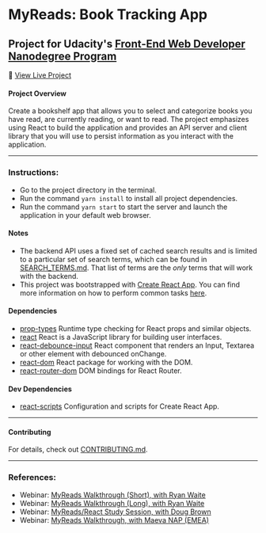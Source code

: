 # MyReads:  Book Tracking App

## Project for Udacity's [Front-End Web Developer Nanodegree Program](https://www.udacity.com/course/front-end-web-developer-nanodegree--nd001)

:link: [View Live Project](https://myreads-book-tracking-app-ll.netlify.com/)

#### Project Overview

Create a bookshelf app that allows you to select and categorize books you have read, are currently reading, or want to read. The project emphasizes using React to build the application and provides an API server and client library that you will use to persist information as you interact with the application.

---

### Instructions:

* Go to the project directory in the terminal.
* Run the command `yarn install` to install all project dependencies.
* Run the command `yarn start` to start the server and launch the application in your default web browser.

#### Notes
* The backend API uses a fixed set of cached search results and is limited to a particular set of search terms, which can be found in [SEARCH_TERMS.md](SEARCH_TERMS.md). That list of terms are the _only_ terms that will work with the backend.
* This project was bootstrapped with [Create React App](https://github.com/facebookincubator/create-react-app). You can find more information on how to perform common tasks [here](https://github.com/facebookincubator/create-react-app/blob/master/packages/react-scripts/template/README.md).

#### Dependencies
* [prop-types](https://github.com/facebook/prop-types) Runtime type checking for React props and similar objects.
* [react](https://github.com/facebook/react) React is a JavaScript library for building user interfaces.
* [react-debounce-input](https://www.npmjs.com/package/react-debounce-input) React component that renders an Input, Textarea or other element with debounced onChange.
* [react-dom](https://github.com/facebook/react) React package for working with the DOM.
* [react-router-dom](https://github.com/ReactTraining/react-router) DOM bindings for React Router.

#### Dev Dependencies
* [react-scripts](https://github.com/facebook/create-react-app) Configuration and scripts for Create React App.

---

#### Contributing

For details, check out [CONTRIBUTING.md](CONTRIBUTING.md).

---

### References:

* Webinar: [MyReads Walkthrough (Short), with Ryan Waite](https://www.youtube.com/watch?v=N8bU1oWlLwY)
* Webinar: [MyReads Walkthrough (Long), with Ryan Waite](https://www.youtube.com/watch?v=acJHkd6K5kI)
* Webinar: [MyReads/React Study Session, with Doug Brown](https://www.youtube.com/watch?v=OcL7-7cRpkQ)
* Webinar: [MyReads Walkthrough, with Maeva NAP (EMEA)](https://www.youtube.com/watch?v=i6L2jLHV9j8)
